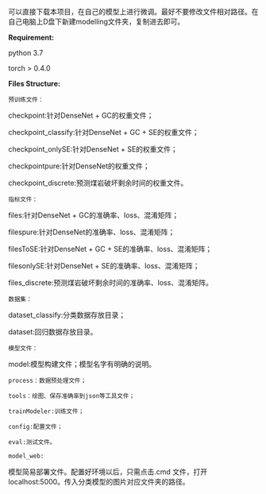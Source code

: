 可以直接下载本项目，在自己的模型上进行微调。最好不要修改文件相对路径。在自己电脑上D盘下新建modelling文件夹，复制进去即可。

**Requirement:**

python 3.7

torch > 0.4.0

**Files Structure:**

`预训练文件：`

checkpoint:针对DenseNet + GC的权重文件；

checkpoint_classify:针对DenseNet + GC + SE的权重文件；

checkpoint_onlySE:针对DenseNet  + SE的权重文件；

checkpointpure:针对DenseNet的权重文件；

checkpoint_discrete:预测煤岩破坏剩余时间的权重文件。

`指标文件：`

files:针对DenseNet + GC的准确率、loss、混淆矩阵；

filespure:针对DenseNet的准确率、loss、混淆矩阵；

filesToSE:针对DenseNet + GC + SE的准确率、loss、混淆矩阵；

filesonlySE:针对DenseNet + SE的准确率、loss、混淆矩阵；

files_discrete:预测煤岩破坏剩余时间的准确率、loss、混淆矩阵。

`数据集：`

dataset_classify:分类数据存放目录；

dataset:回归数据存放目录。

`模型文件：`

model:模型构建文件；模型名字有明确的说明。

`process：数据预处理文件；`

`tools：绘图、保存准确率到json等工具文件；`

`trainModeler:训练文件；`

`config:配置文件；`

`eval:测试文件。`

`model_web:`

模型简易部署文件。配置好环境以后，只需点击.cmd 文件，打开localhost:5000。传入分类模型的图片对应文件夹的路径。









